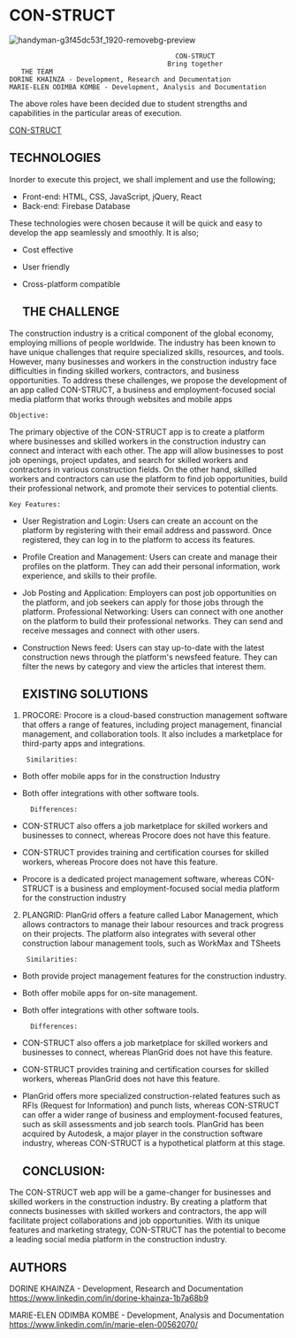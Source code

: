 # CON-STRUCT

![handyman-g3f45dc53f_1920-removebg-preview](https://github.com/ElmarOdz/CON-STRUCT/assets/110916781/c8fcd780-ac25-4f59-bb00-2a4ff0449945)


                                              CON-STRUCT
                                            Bring together
       THE TEAM
    DORINE KHAINZA - Development, Research and Documentation
    MARIE-ELEN ODIMBA KOMBE - Development, Analysis and Documentation
 
The above roles have been decided due to student strengths and capabilities in the particular areas of execution.

[CON-STRUCT](https://con-struct.nicepage.io)

  ## TECHNOLOGIES

Inorder to execute this project, we shall implement and use the following;

- Front-end: HTML, CSS, JavaScript, jQuery, React
- Back-end: Firebase Database

These technologies were chosen because it will be quick and easy to develop the app seamlessly and smoothly. It is also;

- Cost effective
- User friendly
- Cross-platform compatible

  ## THE CHALLENGE
  
The construction industry is a critical component of the global economy, employing millions of people worldwide. The industry has been known to have unique challenges that require specialized skills, resources, and tools. However, many businesses and workers in the construction industry face difficulties in finding skilled workers, contractors, and business opportunities. To address these challenges, we propose the development of an app called CON-STRUCT, a business and employment-focused social media platform that works through websites and mobile apps

    Objective:
    
The primary objective of the CON-STRUCT app is to create a platform where businesses and skilled workers in the construction industry can connect and interact with each other. The app will allow businesses to post job openings, project updates, and search for skilled workers and contractors in various construction fields. On the other hand, skilled workers and contractors can use the platform to find job opportunities, build their professional network, and promote their services to potential clients.

    Key Features:
    
- User Registration and Login:
Users can create an account on the platform by registering with their email address and password. Once registered, they can log in to the platform to access its features.
- Profile Creation and Management:
Users can create and manage their profiles on the platform. They can add their personal information, work experience, and skills to their profile.
- Job Posting and Application:
Employers can post job opportunities on the platform, and job seekers can apply for those jobs through the platform.
Professional Networking: Users can connect with one another on the platform to build their professional networks. They can send and receive messages and connect with other users.
- Construction News feed:
Users can stay up-to-date with the latest construction news through the platform's newsfeed feature. They can filter the news by category and view the articles that interest them.


  ## EXISTING SOLUTIONS
  
1. PROCORE: Procore is a cloud-based construction management software that offers a range of features, including project management, financial management, and collaboration tools. It also includes a marketplace for third-party apps and integrations.

        Similarities:
- Both offer mobile apps for in the construction Industry
- Both offer integrations with other software tools.

        Differences:
- CON-STRUCT also offers a job marketplace for skilled workers and businesses to connect, whereas Procore does not have this feature.
- CON-STRUCT provides training and certification courses for skilled workers, whereas Procore does not have this feature.
- Procore is a dedicated project management software, whereas CON-STRUCT is a business and employment-focused social media platform for the construction industry


2. PLANGRID: PlanGrid offers a feature called Labor Management, which allows contractors to manage their labour resources and track progress on their projects. The platform also integrates with several other construction labour management tools, such as WorkMax and TSheets

        Similarities:
- Both provide project management features for the construction industry.
- Both offer mobile apps for on-site management.
- Both offer integrations with other software tools.

        Differences:
- CON-STRUCT also offers a job marketplace for skilled workers and businesses to connect, whereas PlanGrid does not have this feature.
- CON-STRUCT provides training and certification courses for skilled workers, whereas PlanGrid does not have this feature.
- PlanGrid offers more specialized construction-related features such as RFIs (Request for Information) and punch lists, whereas CON-STRUCT can offer a wider range of business and employment-focused features, such as skill assessments and job search tools.
PlanGrid has been acquired by Autodesk, a major player in the construction software industry, whereas CON-STRUCT is a hypothetical platform at this stage.

  ## CONCLUSION:
The CON-STRUCT web app will be a game-changer for businesses and skilled workers in the construction industry. By creating a platform that connects businesses with skilled workers and contractors, the app will facilitate project collaborations and job opportunities. With its unique features and marketing strategy, CON-STRUCT has the potential to become a leading social media platform in the construction industry.

  ## AUTHORS
  
DORINE KHAINZA - Development, Research and Documentation https://www.linkedin.com/in/dorine-khainza-1b7a68b9

MARIE-ELEN ODIMBA KOMBE - Development, Analysis and Documentation  https://www.linkedin.com/in/marie-elen-00562070/
